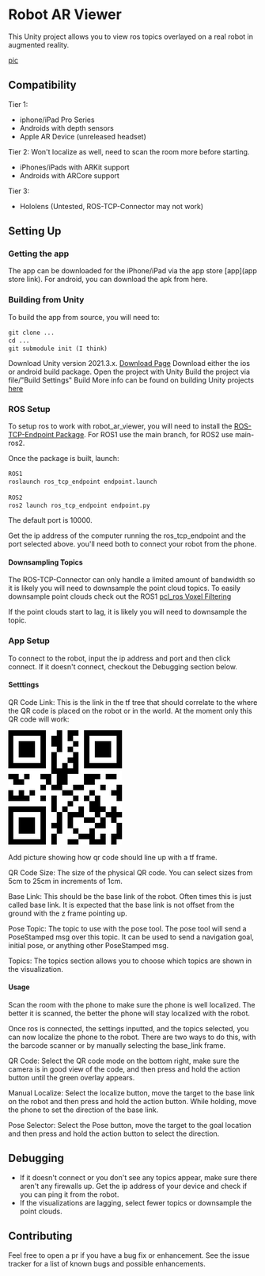 # Robot AR Viewer

This Unity project allows you to view ros topics overlayed  on a real robot in augmented reality.

[pic](picture)

## Compatibility

Tier 1:
- iphone/iPad Pro Series
- Androids with depth sensors
- Apple AR Device (unreleased headset)

Tier 2: Won't localize as well, need to scan the room more before starting.
- iPhones/iPads with ARKit support
- Androids with ARCore support

Tier 3:
- Hololens (Untested, ROS-TCP-Connector may not work)

## Setting Up

### Getting the app

The app can be downloaded for the iPhone/iPad via the app store [app](app store link). For android, 
you can download the apk from here.

### Building from Unity

To build the app from source, you will need to:
``` 
git clone ...
cd ...
git submodule init (I think)
```
Download Unity version 2021.3.x. [Download Page](https://unity.com/download)
Download either the ios or android build package.
Open the project with Unity 
Build the project via file/"Build Settings" Build
More info can be found on building Unity projects [here](https://docs.unity3d.com/Manual/PublishingBuilds.html)

### ROS Setup

To setup ros to work with robot_ar_viewer, you will need to install the [ROS-TCP-Endpoint Package](https://github.com/Unity-Technologies/ROS-TCP-Endpoint).
For ROS1 use the main branch, for ROS2 use main-ros2.

Once the package is built, launch:
```
ROS1
roslaunch ros_tcp_endpoint endpoint.launch

ROS2
ros2 launch ros_tcp_endpoint endpoint.py
```

The default port is 10000.

Get the ip address of the computer running the ros_tcp_endpoint and the port selected above. you'll need both to connect your robot from the phone.

#### Downsampling Topics

The ROS-TCP-Connector can only handle a limited amount of bandwidth so it is likely you will need to downsample
the point cloud topics. To easily downsample point clouds check out the ROS1 [pcl_ros Voxel Filtering](http://wiki.ros.org/pcl_ros/Tutorials/VoxelGrid%20filtering)

If the point clouds start to lag, it is likely you will need to downsample the topic.

### App Setup

To connect to the robot, input the ip address and port and then click connect. If it doesn't connect, checkout the Debugging section below. 

#### Setttings

QR Code Link: This is the link in the tf tree that should correlate to the where the QR code is placed on the robot 
or in the world. At the moment only this QR code will work:

![image](Assets/ImageTracking/robot_qr_code.png)

Add picture showing how qr code should line up with a tf frame.

QR Code Size: The size of the physical QR code. You can select sizes from 5cm to 25cm in increments of 1cm.

Base Link: This should be the base link of the robot. Often times this is just called base link.
It is expected that the base link is not offset from the ground with the z frame pointing up.

Pose Topic: The topic to use with the pose tool. The pose tool will send a PoseStamped msg over this topic. 
It can be used to send a navigation goal, initial pose, or anything other PoseStamped msg.

Topics: The topics section allows you to choose which topics are shown in the visualization. 

#### Usage

Scan the room with the phone to make sure the phone is well localized. The better it is scanned, the better 
the phone will stay localized with the robot.

Once ros is connected, the settings inputted, and the topics selected, you can now localize the phone to 
the robot. There are two ways to do this, with the barcode scanner or by manually selecting the base_link frame.

QR Code: Select the QR code mode on the bottom right, make sure the camera is in good view of the code,
and then press and hold the action button until the green overlay appears.

Manual Localize: Select the localize button, move the target to the base link on the robot and then press and hold
the action button. While holding, move the phone to set the direction of the base link.

Pose Selector: Select the Pose button, move the target to the goal location and then press and hold the
action button to select the direction.

## Debugging 

- If it doesn't connect or you don't see any topics appear, make sure there aren't any firewalls up.
Get the ip address of your device and check if you can ping it from the robot. 
- If the visualizations are lagging, select fewer topics or downsample the point clouds. 

## Contributing 

Feel free to open a pr if you have a bug fix or enhancement. See the issue tracker for a list of known bugs
and possible enhancements.
